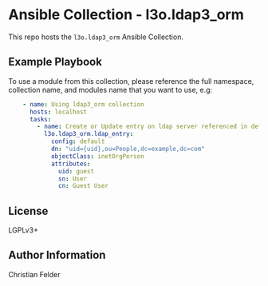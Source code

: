 Ansible Collection - l3o.ldap3_orm
==================================

This repo hosts the ``l3o.ldap3_orm`` Ansible Collection.

Example Playbook
----------------

To use a module from this collection, please reference the full namespace,
collection name, and modules name that you want to use, e.g: 

```yaml
    - name: Using ldap3_orm collection
      hosts: localhost
      tasks:
        - name: Create or Update entry on ldap server referenced in default
          l3o.ldap3_orm.ldap_entry:
            config: default
            dn: "uid={uid},ou=People,dc=example,dc=com"
            objectClass: inetOrgPerson
            attributes:
              uid: guest
              sn: User
              cn: Guest User
```

License
-------

LGPLv3+

Author Information
------------------

Christian Felder
